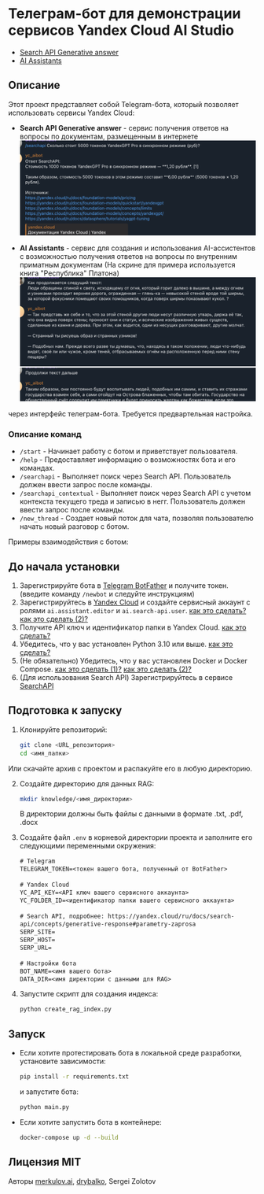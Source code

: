 # Телеграм-бот для демонстрации сервисов Yandex Cloud AI Studio
* [Search API Generative answer](https://yandex.cloud/ru/services/search-api)
* [AI Assistants](https://yandex.cloud/ru/events/979)

## Описание
Этот проект представляет собой Telegram-бота, который позволяет использовать сервисы Yandex Cloud:
* **Search API Generative answer** - сервис получения ответов на вопросы по документам, размещенным в интернете
![alt text](<img1.png>)

* **AI Assistants** - сервис для создания и использования AI-ассистентов с возможностью получения ответов на вопросы по внутренним приматным документам (На скрине для примера используется книга "Республика" Платона)
![alt text](<img2.png>)
![alt text](<img3.png>)

через интерфейс телеграм-бота. Требуется предвартельная настройка.

### Описание команд

* `/start` - Начинает работу с ботом и приветствует пользователя.
* `/help` - Предоставляет информацию о возможностях бота и его командах.
* `/searchapi` - Выполняет поиск через Search API. Пользователь должен ввести запрос после команды.
* `/searchapi_contextual` - Выполняет поиск через Search API с учетом контекста текущего треда и записью в негг. Пользователь должен ввести запрос после команды.
* `/new_thread` - Создает новый поток для чата, позволяя пользователю начать новый разговор с ботом.

Примеры взаимодействия с ботом:


## До начала установки

1. Зарегистрируйте бота в [Telegram BotFather](https://t.me/BotFather) и получите токен. (введите команду `/newbot` и следуйте инструкциям)
2. Зарегистрируйтесь в [Yandex Cloud](https://cloud.yandex.ru/) и создайте сервисный аккаунт с ролями `ai.assistant.editor` и `ai.search-api.user`. [как это сделать?](https://yandex.cloud/ru/docs/iam/concepts/users/service-accounts) [как это сделать (2)?](https://yandex.cloud/ru/docs/search-api/operations/workaround#create-api-key)
2. Получите API ключ и идентификатор папки в Yandex Cloud. [как это сделать?](https://yandex.cloud/ru/docs/foundation-models/quickstart/yandexgpt)
3. Убедитесь, что у вас установлен Python 3.10 или выше. [как это сделать?](https://www.python.org/downloads/)
4. (Не обязательно) Убедитесь, что у вас установлен Docker и Docker Compose. [как это сделать (1)?](https://docs.docker.com/get-docker/) [как это сделать (2)?](https://docs.docker.com/compose/install/)
5. (Для использования Search API) Зарегистрируйтесь в сервисе [SearchAPI](https://yandex.cloud/ru/docs/search-api/quickstart#registration)

## Подготовка к запуску

1. Клонируйте репозиторий:
   ```bash
   git clone <URL_репозитория>
   cd <имя_папки>
   ```

Или скачайте архив с проектом и распакуйте его в любую директорию.

2. Создайте директорию для данных RAG:
   ```bash
   mkdir knowledge/<имя_директории>
   ```

   В директории должны быть файлы с данными в формате .txt, .pdf, .docx

3. Создайте файл `.env` в корневой директории проекта и заполните его следующими переменными окружения:
   ```env
   # Telegram
   TELEGRAM_TOKEN=<токен вашего бота, полученный от BotFather>

   # Yandex Cloud
   YC_API_KEY=<API ключ вашего сервисного аккаунта>
   YC_FOLDER_ID=<идентификатор папки вашего сервисного аккаунта>

   # Search API, подробнее: https://yandex.cloud/ru/docs/search-api/concepts/generative-response#parametry-zaprosa
   SERP_SITE=
   SERP_HOST=
   SERP_URL=

   # Настройки бота
   BOT_NAME=<имя вашего бота>
   DATA_DIR=<имя директории с данными для RAG>
   ```

4. Запустите скрипт для создания индекса:
   ```bash
   python create_rag_index.py
   ```

## Запуск

* Если хотите протестировать бота в локальной среде разработки, установите зависимости:
   ```bash
   pip install -r requirements.txt
   ```
   и запустите бота:
   ```bash
   python main.py
   ```

* Если хотите запустить бота в контейнере:
   ```bash
   docker-compose up -d --build
   ```

## Лицензия MIT
Авторы [merkulov.ai](https://merkulov.ai), [drybalko](https://github.com/DRybalko), Sergei Zolotov


